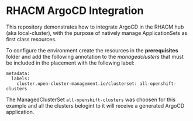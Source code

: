 # RHACM ArgoCD Integration

This repository demonstrates how to integrate ArgoCD in the RHACM hub (aka local-cluster), with 
the purpose of natively manage ApplicationSets as first class resources.

To configure the environment create the resources in the **prerequisites** folder and
add the following annotation to the *managedclusters* that must be included in the placement 
with the following label:

```
metadata:
  labels:
    cluster.open-cluster-management.io/clusterset: all-openshift-clusters
```

The ManagedClusterSet `all-openshift-clusters` was choosen for this example and all the clusters
belogint to it will receive a generated ArgoCD application.
